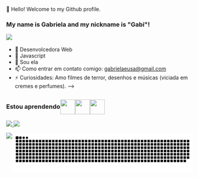 
👋 Hello! Welcome to my Github profile.
### My name is Gabriela and my nickname is "Gabi"!

<p align="lift">
  <a align="center" href="https://github.com/DenverCoder1/readme-typing-svg"><img src="https://readme-typing-svg.herokuapp.com?&font=IBM+Plex+Sans&color=F72EE2&size=25&lines=Bem+-+vindo+a+minha+página" /></a>
</p>

- 🔭 Desenvolcedora Web
- 🌱 Javascript
- 👯 Sou ela
- 📫 Como entrar em contato comigo: gabrielaeusa@gmail.com
- ⚡ Curiosidades: Amo filmes de terror, desenhos e músicas (viciada em cremes e perfumes).
-->

<div style="display:flex; " align="center">
  
### Estou aprendendo

<img src="https://cdn.jsdelivr.net/gh/devicons/devicon/icons/html5/html5-original-wordmark.svg"  width="40" height="40"/><img src= "https://cdn.jsdelivr.net/gh/devicons/devicon/icons/css3/css3-original-wordmark.svg"  width="40" height="40"/><img src="https://cdn.jsdelivr.net/gh/devicons/devicon/icons/javascript/javascript-original.svg" width="40" height="40"/>
  </div>

<div style="display:flex; " align="center">
<a href="https://github.com/gabieusa">
<img height="180em" src="https://github-readme-stats.vercel.app/api/top-langs/?username=gabieusa&layout=compact&langs_count=7&theme=dracula"/>
<img height="180em" src="https://github-readme-stats.vercel.app/api?username=gabieusa&show_icons=true&theme=dracula&include_all_commits=true&count_private=true"/>
</div>
  
  <div style="display:flex; " align="center">

  <a href="https://www.linkedin.com/in/gabrielafcustodio/" target="_blank"><img src="https://img.shields.io/badge/-LinkedIn-%230077B5?style=for-the-badge&logo=linkedin&logoColor=white" target="_blank"></a> 
 
  ![Snake animation](https://raw.githubusercontent.com/Platane/snk/output/github-contribution-grid-snake.svg)
 
</div>
  

